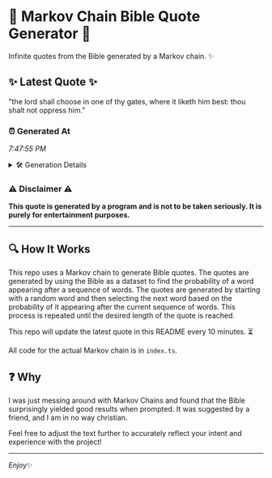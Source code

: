 # 📖 Markov Chain Bible Quote Generator 📖

Infinite quotes from the Bible generated by a Markov chain. ✨

## ✨ Latest Quote ✨
"the lord shall choose in one of thy gates, where it liketh him best: thou shalt not oppress him."

### ⏰ Generated At
*7:47:55 PM*

<details>
    <summary>🛠️ Generation Details</summary>
    <p>
        <strong>🌱 Seed:</strong> the<br>
        <strong>🔄 Iterations:</strong> 18<br>
        <strong>📜 Context History:</strong><br>[ the ]: lord<br>[ the, lord ]: shall<br>[ the, lord, shall ]: choose<br>[ the, lord, shall, choose ]: in<br>[ the, lord, shall, choose, in ]: one<br>[ the, lord, shall, choose, in, one ]: of<br>[ lord, shall, choose, in, one, of ]: thy<br>[ shall, choose, in, one, of, thy ]: gates,<br>[ choose, in, one, of, thy, gates, ]: where<br>[ in, one, of, thy, gates,, where ]: it<br>[ one, of, thy, gates,, where, it ]: liketh<br>[ of, thy, gates,, where, it, liketh ]: him<br>[ thy, gates,, where, it, liketh, him ]: best:<br>[ gates,, where, it, liketh, him, best: ]: thou<br>[ where, it, liketh, him, best:, thou ]: shalt<br>[ it, liketh, him, best:, thou, shalt ]: not<br>[ liketh, him, best:, thou, shalt, not ]: oppress<br>[ him, best:, thou, shalt, not, oppress ]: him.<br>
    </p>
</details>

### ⚠️ Disclaimer ⚠️
**This quote is generated by a program and is not to be taken seriously. It is purely for entertainment purposes.**

---

## 🔍 How It Works

This repo uses a Markov chain to generate Bible quotes. The quotes are generated by using the Bible as a dataset to find the probability of a word appearing after a sequence of words. The quotes are generated by starting with a random word and then selecting the next word based on the probability of it appearing after the current sequence of words. This process is repeated until the desired length of the quote is reached.

This repo will update the latest quote in this README every 10 minutes. ⏳

All code for the actual Markov chain is in `index.ts`.

## ❓ Why

I was just messing around with Markov Chains and found that the Bible surprisingly yielded good results when prompted. 
It was suggested by a friend, and I am in no way christian.

Feel free to adjust the text further to accurately reflect your intent and experience with the project!

---

*Enjoy*✨
